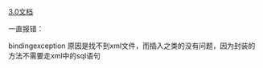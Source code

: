 [3.0文档](https://mybatis.plus/guide/#特性)

一直报错：

bindingexception 原因是找不到xml文件，而插入之类的没有问题，因为封装的方法不需要走xml中的sql语句



